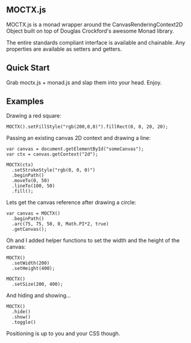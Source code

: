 MOCTX.js 
--------

MOCTX.js is a monad wrapper around the CanvasRenderingContext2D Object built on top of Douglas Crockford's awesome Monad library. 

The entire standards compliant interface is available and chainable. Any properties are available as setters and getters.

Quick Start
-----------

Grab moctx.js + monad.js and slap them into your head. Enjoy.

Examples
--------

Drawing a red square:

    MOCTX().setFillStyle("rgb(200,0,0)").fillRect(0, 0, 20, 20);

Passing an existing canvas 2D context and drawing a line:

    var canvas = document.getElementById("someCanvas");
    var ctx = canvas.getContext("2d");

    MOCTX(ctx)
      .setStrokeStyle("rgb(0, 0, 0)")
      .beginPath()
      .moveTo(0, 50)
      .lineTo(100, 50)
      .fill();

Lets get the canvas reference after drawing a circle:

    var canvas = MOCTX()
      .beginPath()
      .arc(75, 75, 50, 0, Math.PI*2, true)
      .getCanvas();


Oh and I added helper functions to set the width and the height of the canvas:

    MOCTX()
      .setWidth(200)
      .setHeight(400);

    MOCTX()
      .setSize(200, 400);

And hiding and showing...

    MOCTX()
      .hide()
      .show()
      .toggle()

Positioning is up to you and your CSS though.
